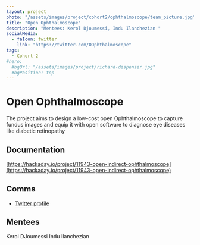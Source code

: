 ```yaml
---
layout: project
photo: "/assets/images/project/cohort2/ophthalmoscope/team_picture.jpg"
title: "Open Ophthalmoscope"
description: "Mentees: Kerol Djoumessi, Indu Ilanchezian "
socialMedia:
  - faIcon: twitter
    link: "https://twitter.com/OOphthalmoscope"
tags:
  - Cohort-2
#hero:
  #bgUrl: "/assets/images/project/richard-dispenser.jpg"
  #bgPosition: top
---
```


# Open Ophthalmoscope

The project aims to design a low-cost open Ophthalmoscope to capture fundus images and equip it with open software to diagnose eye diseases like diabetic retinopathy

## Documentation

[https://hackaday.io/project/11943-open-indirect-ophthalmoscope](https://hackaday.io/project/11943-open-indirect-ophthalmoscope)

## Comms

- [Twitter profile](https://twitter.com/OOphthalmoscope)


## Mentees
Kerol DJoumessi
Indu Ilanchezian 
